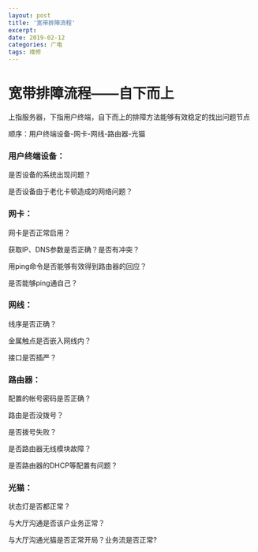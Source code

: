 ```yaml
---
layout: post
title: '宽带排障流程'
excerpt: 
date: 2019-02-12
categories: 广电
tags: 维修
---
```






#  宽带排障流程——自下而上

上指服务器，下指用户终端，自下而上的排障方法能够有效稳定的找出问题节点

顺序：用户终端设备-网卡-网线-路由器-光猫



### 用户终端设备：

是否设备的系统出现问题？

是否设备由于老化卡顿造成的网络问题？

### 网卡：

网卡是否正常启用？

获取IP、DNS参数是否正确？是否有冲突？

用ping命令是否能够有效得到路由器的回应？

是否能够ping通自己？

### 网线：

线序是否正确？

金属触点是否嵌入网线内？

接口是否插严？

### 路由器：

配置的帐号密码是否正确？

路由是否没拨号？

是否拨号失败？

是否路由器无线模块故障？

是否路由器的DHCP等配置有问题？

### 光猫：

状态灯是否都正常？

与大厅沟通是否该户业务正常？

与大厅沟通光猫是否正常开局？业务流是否正常?







